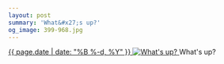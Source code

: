 ```yaml
---
layout: post
summary: 'What&#x27;s up?'
og_image: 399-968.jpg
---
```


<p>
 <time>
  <a href="/399">
   {{ page.date | date: "%B %-d, %Y" }}
  </a>
 </time>
 <a href="/399">
  <img alt="What's up?" sizes="(min-width: 700px) 50vw, calc(100vw - 2rem)" src="{{ site.assets_url }}/399-484.jpg" srcset="{{ site.assets_url }}/399-968.jpg 968w, {{ site.assets_url }}/399-726.jpg 726w, {{ site.assets_url }}/399-484.jpg 484w, {{ site.assets_url }}/399-242.jpg 242w"/>
 </a>
 <span>
  What's up?
 </span>
</p>
